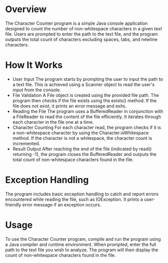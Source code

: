 # Overview
The Character Counter program is a simple Java console application designed to count the number of non-whitespace characters in a given text file. Users are prompted to enter the path to the text file, and the program outputs the total count of characters excluding spaces, tabs, and newline characters.

# How It Works
- User Input
The program starts by prompting the user to input the path to a text file. This is achieved using a Scanner object to read the user's input from the console.
- File Validation
A File object is created using the provided file path. The program then checks if the file exists using the exists() method. If the file does not exist, it prints an error message and exits.
- Reading the File
The program uses a BufferedReader in conjunction with a FileReader to read the content of the file efficiently. It iterates through each character in the file one at a time.
- Character Counting
For each character read, the program checks if it is a non-whitespace character by using the Character.isWhitespace method. If the character is not a whitespace, the character count is incremented.
- Result Output
After reaching the end of the file (indicated by read() returning -1), the program closes the BufferedReader and outputs the total count of non-whitespace characters found in the file.
# Exception Handling
The program includes basic exception handling to catch and report errors encountered while reading the file, such as IOException. It prints a user-friendly error message if an exception occurs.
# Usage
To use the Character Counter program, compile and run the program using a Java compiler and runtime environment. When prompted, enter the full path to the text file you wish to analyze. The program will then display the count of non-whitespace characters found in the file.
